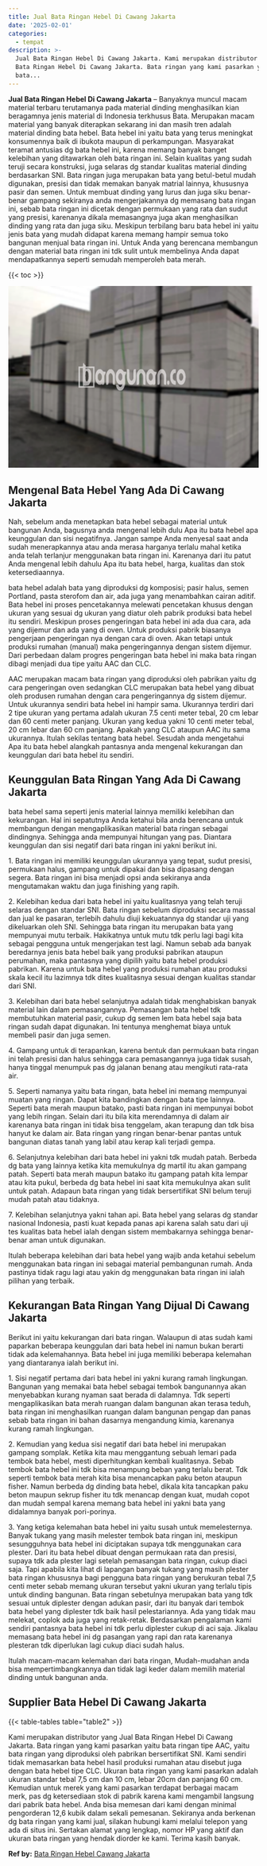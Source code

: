 ```yaml
---
title: Jual Bata Ringan Hebel Di Cawang Jakarta
date: '2025-02-01'
categories:
  - tempat
description: >-
  Jual Bata Ringan Hebel Di Cawang Jakarta. Kami merupakan distributor yang Jual
  Bata Ringan Hebel Di Cawang Jakarta. Bata ringan yang kami pasarkan yaitu
  bata...
---
```


**Jual Bata Ringan Hebel Di Cawang Jakarta** – Banyaknya muncul macam material terbaru terutamanya pada material dinding menghasilkan kian beragamnya jenis material di Indonesia terkhusus Bata. Merupakan macam material yang banyak diterapkan sekarang ini dan masih tren adalah material dinding bata hebel. Bata hebel ini yaitu bata yang terus meningkat konsumennya baik di ibukota maupun di perkampungan. Masyarakat teramat antusias dg bata hebel ini, karena memang banyak banget kelebihan yang ditawarkan oleh bata ringan ini. Selain kualitas yang sudah teruji secara konstruksi, juga selaras dg standar kualitas material dinding berdasarkan SNI. Bata ringan juga merupakan bata yang betul-betul mudah digunakan, presisi dan tidak memakan banyak matrial lainnya, khususnya pasir dan semen. Untuk membuat dinding yang lurus dan juga siku benar-benar gampang sekiranya anda mengerjakannya dg memasang bata ringan ini, sebab bata ringan ini dicetak dengan permukaan yang rata dan sudut yang presisi, karenanya dikala memasangnya juga akan menghasilkan dinding yang rata dan juga siku. Meskipun terbilang baru bata hebel ini yaitu jenis bata yang mudah didapat karena memang hampir semua toko bangunan menjual bata ringan ini. Untuk Anda yang berencana membangun dengan material bata ringan ini tdk sulit untuk membelinya Anda dapat mendapatkannya seperti semudah memperoleh bata merah.

{{< toc >}}

![Jual Bata Ringan Hebel Di Cawang Jakarta](/images/jual-hebel-murah-43.png)

## Mengenal Bata Hebel Yang Ada Di Cawang Jakarta

Nah, sebelum anda menetapkan bata hebel sebagai material untuk bangunan Anda, bagusnya anda mengenal lebih dulu Apa itu bata hebel apa keunggulan dan sisi negatifnya. Jangan sampe Anda menyesal saat anda sudah menerapkannya atau anda merasa harganya terlalu mahal ketika anda telah terlanjur menggunakan bata ringan ini. Karenanya dari itu patut Anda mengenal lebih dahulu Apa itu bata hebel, harga, kualitas dan stok ketersediaannya.

bata hebel adalah bata yang diproduksi dg komposisi; pasir halus, semen Portland, pasta sterofom dan air, ada juga yang menambahkan cairan aditif. Bata hebel ini proses pencetakannya melewati pencetakan khusus dengan ukuran yang sesuai dg ukuran yang diatur oleh pabrik produksi bata hebel itu sendiri. Meskipun proses pengeringan bata hebel ini ada dua cara, ada yang dijemur dan ada yang di oven. Untuk produksi pabrik biasanya pengerjaan pengeringan nya dengan cara di oven. Akan tetapi untuk produksi rumahan (manual) maka pengeringannya dengan sistem dijemur. Dari perbedaan dalam progres pengeringan bata hebel ini maka bata ringan dibagi menjadi dua tipe yaitu AAC dan CLC.

AAC merupakan macam bata ringan yang diproduksi oleh pabrikan yaitu dg cara pengeringan oven sedangkan CLC merupakan bata hebel yang dibuat oleh produsen rumahan dengan cara pengeringannya dg sistem dijemur. Untuk ukurannya sendiri bata hebel ini hampir sama. Ukurannya terdiri dari 2 tipe ukuran yang pertama adalah ukuran 7.5 centi meter tebal, 20 cm lebar dan 60 centi meter panjang. Ukuran yang kedua yakni 10 centi meter tebal, 20 cm lebar dan 60 cm panjang. Apakah yang CLC ataupun AAC itu sama ukurannya. Itulah sekilas tentang bata hebel. Sesudah anda mengetahui Apa itu bata hebel alangkah pantasnya anda mengenal kekurangan dan keunggulan dari bata hebel itu sendiri.

## Keunggulan Bata Ringan Yang Ada Di Cawang Jakarta

bata hebel sama seperti jenis material lainnya memiliki kelebihan dan kekurangan. Hal ini sepatutnya Anda ketahui bila anda berencana untuk membangun dengan mengaplikasikan material bata ringan sebagai dindingnya. Sehingga anda mempunyai hitungan yang pas. Diantara keunggulan dan sisi negatif dari bata ringan ini yakni berikut ini.

1\. Bata ringan ini memiliki keunggulan ukurannya yang tepat, sudut presisi, permukaan halus, gampang untuk dipakai dan bisa dipasang dengan segera. Bata ringan ini bisa menjadi opsi anda sekiranya anda mengutamakan waktu dan juga finishing yang rapih.

2\. Kelebihan kedua dari bata hebel ini yaitu kualitasnya yang telah teruji selaras dengan standar SNI. Bata ringan sebelum diproduksi secara massal dan jual ke pasaran, terlebih dahulu diuji kekuatannya dg standar uji yang dikeluarkan oleh SNI. Sehingga bata ringan itu merupakan bata yang mempunyai mutu terbaik. Hakikatnya untuk mutu tdk perlu lagi bagi kita sebagai pengguna untuk mengerjakan test lagi. Namun sebab ada banyak beredarnya jenis bata hebel baik yang produksi pabrikan ataupun perumahan, maka pantasnya yang dipilih yaitu bata hebel produksi pabrikan. Karena untuk bata hebel yang produksi rumahan atau produksi skala kecil itu lazimnya tdk dites kualitasnya sesuai dengan kualitas standar dari SNI.

3\. Kelebihan dari bata hebel selanjutnya adalah tidak menghabiskan banyak material lain dalam pemasangannya. Pemasangan bata hebel tdk membutuhkan material pasir, cukup dg semen lem bata hebel saja bata ringan sudah dapat digunakan. Ini tentunya menghemat biaya untuk membeli pasir dan juga semen.

4\. Gampang untuk di terapankan, karena bentuk dan permukaan bata ringan ini telah presisi dan halus sehingga cara pemasangannya juga tidak susah, hanya tinggal menumpuk pas dg jalanan benang atau mengikuti rata-rata air.

5\. Seperti namanya yaitu bata ringan, bata hebel ini memang mempunyai muatan yang ringan. Dapat kita bandingkan dengan bata tipe lainnya. Seperti bata merah maupun batako, pasti bata ringan ini mempunyai bobot yang lebih ringan. Selain dari itu bila kita merendamnya di dalam air karenanya bata ringan ini tidak bisa tenggelam, akan terapung dan tdk bisa hanyut ke dalam air. Bata ringan yang ringan benar-benar pantas untuk bangunan diatas tanah yang labil atau kerap kali terjadi gempa.

6\. Selanjutnya kelebihan dari bata hebel ini yakni tdk mudah patah. Berbeda dg bata yang lainnya ketika kita memukulnya dg martil itu akan gampang patah. Seperti bata merah maupun batako itu gampang patah kita lempar atau kita pukul, berbeda dg bata hebel ini saat kita memukulnya akan sulit untuk patah. Adapaun bata ringan yang tidak bersertifikat SNI belum teruji mudah patah atau tidaknya.

7\. Kelebihan selanjutnya yakni tahan api. Bata hebel yang selaras dg standar nasional Indonesia, pasti kuat kepada panas api karena salah satu dari uji tes kualitas bata hebel ialah dengan sistem membakarnya sehingga benar-benar aman untuk digunakan.

Itulah beberapa kelebihan dari bata hebel yang wajib anda ketahui sebelum menggunakan bata ringan ini sebagai material pembangunan rumah. Anda pastinya tidak ragu lagi atau yakin dg menggunakan bata ringan ini ialah pilihan yang terbaik.

## Kekurangan Bata Ringan Yang Dijual Di Cawang Jakarta

Berikut ini yaitu kekurangan dari bata ringan. Walaupun di atas sudah kami paparkan beberapa keunggulan dari bata hebel ini namun bukan berarti tidak ada kelemahannya. Bata hebel ini juga memiliki beberapa kelemahan yang diantaranya ialah berikut ini.

1\. Sisi negatif pertama dari bata hebel ini yakni kurang ramah lingkungan. Bangunan yang memakai bata hebel sebagai tembok bangunannya akan menyebabkan kurang nyaman saat berada di dalamnya. Tdk seperti mengaplikasikan bata merah ruangan dalam bangunan akan terasa teduh, bata ringan ini menghasilkan ruangan dalam bangunan pengap dan panas sebab bata ringan ini bahan dasarnya mengandung kimia, karenanya kurang ramah lingkungan.

2\. Kemudian yang kedua sisi negatif dari bata hebel ini merupakan gampang somplak. Ketika kita mau menggantung sebuah lemari pada tembok bata hebel, mesti diperhitungkan kembali kualitasnya. Sebab tembok bata hebel ini tdk bisa menampung beban yang terlalu berat. Tdk seperti tembok bata merah kita bisa menancapkan paku beton ataupun fisher. Namun berbeda dg dinding bata hebel, dikala kita tancapkan paku beton maupun sekrup fisher itu tdk menancap dengan kuat, mudah copot dan mudah sempal karena memang bata hebel ini yakni bata yang didalamnya banyak pori-porinya.

3\. Yang ketiga kelemahan bata hebel ini yaitu susah untuk memelesternya. Banyak tukang yang masih melester tembok bata ringan ini, meskipun sesungguhnya bata hebel ini diciptakan supaya tdk menggunakan cara plester. Dari itu bata hebel dibuat dengan permukaan rata dan presisi, supaya tdk ada plester lagi setelah pemasangan bata ringan, cukup diaci saja. Tapi apabila kita lihat di lapangan banyak tukang yang masih plester bata ringan khususnya bagi pengguna bata ringan yang berukuran tebal 7,5 centi meter sebab memang ukuran tersebut yakni ukuran yang terlalu tipis untuk dinding bangunan. Bata ringan sebetulnya merupakan bata yang tdk sesuai untuk diplester dengan adukan pasir, dari itu banyak dari tembok bata hebel yang diplester tdk baik hasil pelestariannya. Ada yang tidak mau melekat, coplok ada juga yang retak-retak. Berdasarkan pengalaman kami sendiri pantasnya bata hebel ini tdk perlu diplester cukup di aci saja. Jikalau memasang bata hebel ini dg pasangan yang rapi dan rata karenanya plesteran tdk diperlukan lagi cukup diaci sudah halus.

Itulah macam-macam kelemahan dari bata ringan, Mudah-mudahan anda bisa mempertimbangkannya dan tidak lagi keder dalam memilih material dinding untuk bangunan anda.

## Supplier Bata Hebel Di Cawang Jakarta

{{< table-tables table="table2" >}}

Kami merupakan distributor yang Jual Bata Ringan Hebel Di Cawang Jakarta. Bata ringan yang kami pasarkan yaitu bata ringan tipe AAC, yaitu bata ringan yang diproduksi oleh pabrikan bersertifikat SNI. Kami sendiri tidak memasarkan bata hebel hasil produksi rumahan atau disebut juga dengan bata hebel tipe CLC. Ukuran bata ringan yang kami pasarkan adalah ukuran standar tebal 7,5 cm dan 10 cm, lebar 20cm dan panjang 60 cm. Kemudian untuk merek yang kami pasarkan terdapat berbagai macam merk, pas dg ketersediaan stok di pabrik karena kami mengambil langsung dari pabrik bata hebel. Anda bisa memesan dari kami dengan minimal pengorderan 12,6 kubik dalam sekali pemesanan. Sekiranya anda berkenan dg bata ringan yang kami jual, silakan hubungi kami melalui telepon yang ada di situs ini. Sertakan alamat yang lengkap, nomor HP yang aktif dan ukuran bata ringan yang hendak diorder ke kami. Terima kasih banyak.

**Ref by:** [Bata Ringan Hebel Cawang Jakarta](https://id.wikipedia.org/wiki/Bata)
